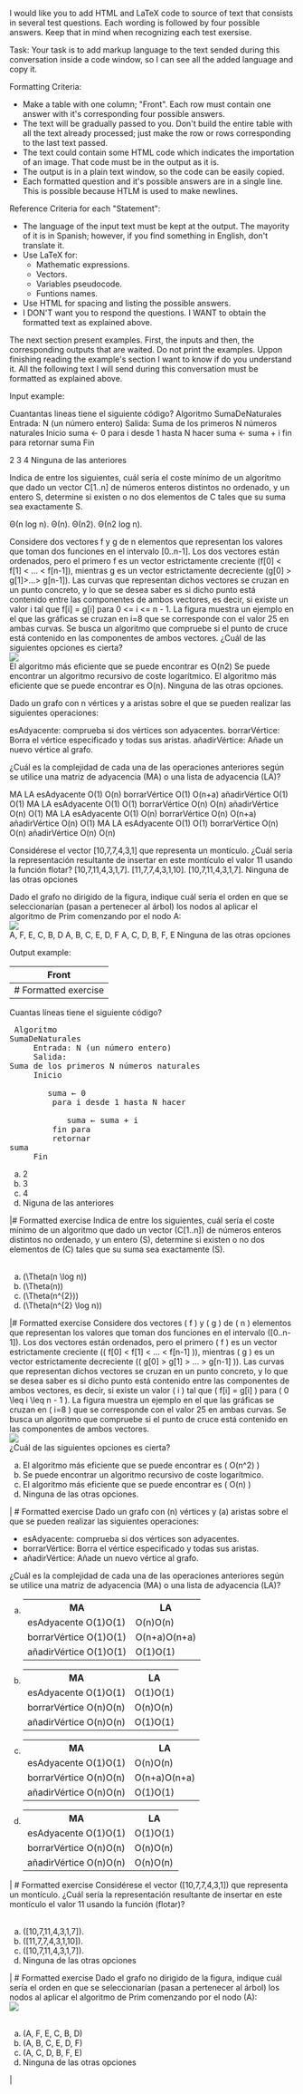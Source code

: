 I would like you to add HTML and LaTeX code to source of text that consists in several test questions. Each wording is followed by four possible answers. Keep that in mind when recognizing each test exersise.

Task: Your task is to add markup language to the text sended during this conversation inside a code window, so I can see all the added language and copy it.

Formatting Criteria:

- Make a table with one column; "Front". Each row must contain one answer with it's corresponding four possible answers.
- The text will be gradually passed to you. Don't build the entire table with all the text already processed; just make the row or rows corresponding to the last text passed.
- The text could contain some HTML code which indicates the importation of an image. That code must be in the output as it is.  
- The output is in a plain text window, so the code can be easily copied.
- Each formatted question and it's possible answers are in a single line. This is possible because HTLM is used to make newlines.

Reference Criteria for each "Statement":

- The language of the input text must be kept at the output. The mayority of it is in Spanish; however, if you find something in English, don't translate it.
- Use LaTeX for:
  - Mathematic expressions. 
  - Vectors. 
  - Variables pseudocode. 
  - Funtions names.
- Use HTML for spacing and listing the possible answers.
- I DON'T want you to respond the questions. I WANT to obtain the formatted text as explained above.

The next section present examples. First, the inputs and then, the corresponding outputs that are waited. Do not print the examples. Uppon finishing reading the example's section I want to know if do you understand it. All the following text I will send during this conversation must be formatted as explained above.

Input example:

Cuantantas lineas tiene el siguiente código?
Algoritmo SumaDeNaturales
Entrada: N (un número entero)
Salida: Suma de los primeros N números naturales
Inicio
suma ← 0
para i desde 1 hasta N hacer
  suma ← suma + i
fin para
retornar suma
Fin

  2
  3
  4
  Ninguna de las anteriores

Indica de entre los siguientes, cuál sería el coste mínimo de un algoritmo que dado un vector C[1..n] de números enteros distintos no ordenado, y un entero S, determine si existen o no dos elementos de C tales que su suma sea exactamente S.

 Θ(n log n).
 Θ(n).
 Θ(n2).
 Θ(n2 log n).

Considere dos vectores f y g de n elementos que representan los valores que toman dos funciones en el intervalo [0..n-1]. Los dos vectores están ordenados, pero el primero f es un vector estrictamente creciente (f[0] < f[1] < ... < f[n-1]), mientras g es un vector estrictamente decreciente (g[0] > g[1]>…> g[n-1]). Las curvas que representan dichos vectores se cruzan en un punto concreto, y lo que se desea saber es si dicho punto está contenido entre las componentes de ambos vectores, es decir, si existe un valor i tal que f[i] = g[i] para 0 <= i <= n - 1. La figura muestra un ejemplo en el que las gráficas se cruzan en i=8 que se corresponde con el valor 25 en ambas curvas. Se busca un algoritmo que compruebe si el punto de cruce está contenido en las componentes de ambos vectores. ¿Cuál de las siguientes opciones es cierta?
<br><img src="UNED/II/PREDA/Graphics/01.png"><br>
El algoritmo más eficiente que se puede encontrar es O(n2)
 Se puede encontrar un algoritmo recursivo de coste logarítmico.
 El algoritmo más eficiente que se puede encontrar es O(n).
 Ninguna de las otras opciones.

 Dado un grafo con n vértices y a aristas sobre el que se pueden realizar las siguientes operaciones:

 esAdyacente: comprueba si dos vértices son adyacentes.
 borrarVértice: Borra el vértice especificado y todas sus aristas.
 añadirVértice: Añade un nuevo vértice al grafo.

¿Cuál es la complejidad de cada una de las operaciones anteriores según se utilice una matriz de adyacencia (MA) o una lista de adyacencia (LA)?

MA	LA
esAdyacente	O(1)	O(n)
borrarVértice	O(1)	O(n+a)
añadirVértice	O(1)	O(1)
MA	LA
esAdyacente	O(1)	O(1)
borrarVértice	O(n)	O(n)
añadirVértice	O(n)	O(1)
MA	LA
esAdyacente	O(1)	O(n)
borrarVértice	O(n)	O(n+a)
añadirVértice	O(n)	O(1)
MA	LA
esAdyacente	O(1)	O(1)
borrarVértice	O(n)	O(n)
añadirVértice	O(n)	O(n)

Considérese el vector [10,7,7,4,3,1] que representa un montículo. ¿Cuál sería la representación resultante de insertar en este montículo el valor 11 usando la función flotar?
 [10,7,11,4,3,1,7].
 [11,7,7,4,3,1,10].
 [10,7,11,4,3,1,7].
 Ninguna de las otras opciones

 Dado el grafo no dirigido de la figura, indique cuál sería el orden en que se seleccionarían (pasan a pertenecer al árbol) los nodos al aplicar el algoritmo de Prim comenzando por el nodo A:
 <br><img src="UNED/II/PREDA/Graphs/04.png"><br>
  A, F, E, C, B, D
  A, B, C, E, D, F
  A, C, D, B, F, E
  Ninguna de las otras opciones
  
Output example:

| Front |
| --- |
| # Formatted exercise
Cuantas líneas tiene el siguiente código? <pre> Algoritmo SumaDeNaturales <br> &nbsp;&nbsp;&nbsp;&nbsp;Entrada: N (un número entero) <br> &nbsp;&nbsp;&nbsp;&nbsp;Salida: Suma de los primeros N números naturales <br> &nbsp;&nbsp;&nbsp;&nbsp;Inicio <br> &nbsp;&nbsp;&nbsp;&nbsp;&nbsp;&nbsp;&nbsp;&nbsp;suma &larr; 0 <br> &nbsp;&nbsp;&nbsp;&nbsp;&nbsp;&nbsp;&nbsp;&nbsp;para i desde 1 hasta N hacer <br> &nbsp;&nbsp;&nbsp;&nbsp;&nbsp;&nbsp;&nbsp;&nbsp;&nbsp;&nbsp;&nbsp;&nbsp;suma &larr; suma + i <br> &nbsp;&nbsp;&nbsp;&nbsp;&nbsp;&nbsp;&nbsp;&nbsp;fin para <br> &nbsp;&nbsp;&nbsp;&nbsp;&nbsp;&nbsp;&nbsp;&nbsp;retornar suma <br> &nbsp;&nbsp;&nbsp;&nbsp;Fin </pre> <ol type="a"><li>2</li><li>3</li><li>4</li><li>Niguna de las anteriores</li></ol>

|# Formatted exercise
Indica de entre los siguientes, cuál sería el coste mínimo de un algoritmo que dado un vector \(C[1..n]\) de números enteros distintos no ordenado, y un entero \(S\), determine si existen o no dos elementos de \(C\) tales que su suma sea exactamente \(S\).<br><br><ol type="a"><li>\(\Theta(n \log n)\)</li><li>\(\Theta(n)\)</li><li>\(\Theta(n^{2})\)</li><li>\(\Theta(n^{2} \log n)\)</li></ol>

|# Formatted exercise
Considere dos vectores \( f \) y \( g \) de \( n \) elementos que representan los valores que toman dos funciones en el intervalo \([0..n-1]\). Los dos vectores están ordenados, pero el primero \( f \) es un vector estrictamente creciente (\( f[0] < f[1] < ... < f[n-1] \)), mientras \( g \) es un vector estrictamente decreciente (\( g[0] > g[1] > ... > g[n-1] \)). Las curvas que representan dichos vectores se cruzan en un punto concreto, y lo que se desea saber es si dicho punto está contenido entre las componentes de ambos vectores, es decir, si existe un valor \( i \) tal que \( f[i] = g[i] \) para \( 0 \leq i \leq n - 1 \). La figura muestra un ejemplo en el que las gráficas se cruzan en \( i=8 \) que se corresponde con el valor 25 en ambas curvas. Se busca un algoritmo que compruebe si el punto de cruce está contenido en las componentes de ambos vectores. <br><img src="UNED/II/PREDA/Graphics/01.png"><br>¿Cuál de las siguientes opciones es cierta? <ol type="a"><li>El algoritmo más eficiente que se puede encontrar es \( O(n^2) \)</li><li>Se puede encontrar un algoritmo recursivo de coste logarítmico.</li><li>El algoritmo más eficiente que se puede encontrar es \( O(n) \)</li><li>Ninguna de las otras opciones.</li></ol>

| # Formatted exercise
Dado un grafo con \(n\) vértices y \(a\) aristas sobre el que se pueden realizar las siguientes operaciones: <ul><li>esAdyacente: comprueba si dos vértices son adyacentes.</li><li>borrarVértice: Borra el vértice especificado y todas sus aristas.</li><li>añadirVértice: Añade un nuevo vértice al grafo.</li></ul> ¿Cuál es la complejidad de cada una de las operaciones anteriores según se utilice una matriz de adyacencia (MA) o una lista de adyacencia (LA)? <ol type="a"><li> <table><tr><th>MA</th><th>LA</th></tr><tr><td>esAdyacente O(1)O(1)</td><td> O(n)O(n)</td></tr><tr><td>borrarVértice O(1)O(1)</td><td> O(n+a)O(n+a)</td></tr><tr><td>añadirVértice O(1)O(1)</td><td> O(1)O(1)</td></tr></table> </li><li> <table><tr><th>MA</th><th>LA</th></tr><tr><td>esAdyacente O(1)O(1)</td><td> O(1)O(1)</td></tr><tr><td>borrarVértice O(n)O(n)</td><td> O(n)O(n)</td></tr><tr><td>añadirVértice O(n)O(n)</td><td> O(1)O(1)</td></tr></table> </li><li> <table><tr><th>MA</th><th>LA</th></tr><tr><td>esAdyacente O(1)O(1)</td><td> O(n)O(n)</td></tr><tr><td>borrarVértice O(n)O(n)</td><td> O(n+a)O(n+a)</td></tr><tr><td>añadirVértice O(n)O(n)</td><td> O(1)O(1)</td></tr></table> </li><li> <table><tr><th>MA</th><th>LA</th></tr><tr><td>esAdyacente O(1)O(1)</td><td> O(1)O(1)</td></tr><tr><td>borrarVértice O(n)O(n)</td><td> O(n)O(n)</td></tr><tr><td>añadirVértice O(n)O(n)</td><td> O(n)O(n)</td></tr></table> </li></ol>

| # Formatted exercise
Considérese el vector \([10,7,7,4,3,1]\) que representa un montículo. ¿Cuál sería la representación resultante de insertar en este montículo el valor 11 usando la función \(flotar\)?<br><br><ol type="a"><li>\([10,7,11,4,3,1,7]\).</li><li>\([11,7,7,4,3,1,10]\).</li><li>\([10,7,11,4,3,1,7]\).</li><li>Ninguna de las otras opciones</li></ol>

| # Formatted exercise
Dado el grafo no dirigido de la figura, indique cuál sería el orden en que se seleccionarían (pasan a pertenecer al árbol) los nodos al aplicar el algoritmo de Prim comenzando por el nodo \(A\):<br><img src="UNED/II/PREDA/Graphs/04.png"><br><br><ol type="a"><li>\(A, F, E, C, B, D\)</li><li>\(A, B, C, E, D, F\)</li><li>\(A, C, D, B, F, E\)</li><li>Ninguna de las otras opciones</li></ol>

|